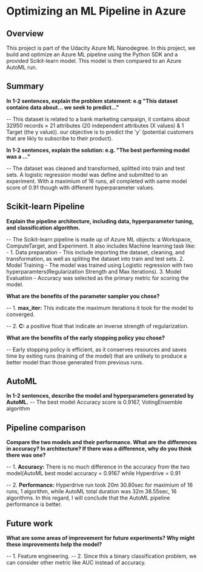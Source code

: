 # Optimizing an ML Pipeline in Azure

## Overview
This project is part of the Udacity Azure ML Nanodegree.
In this project, we build and optimize an Azure ML pipeline using the Python SDK and a provided Scikit-learn model.
This model is then compared to an Azure AutoML run.

## Summary
**In 1-2 sentences, explain the problem statement: e.g "This dataset contains data about... we seek to predict..."**

-- This dataset is related to a bank marketing campaign, it contains about 32950 records × 21 attributes (20 independent attributes (X values) & 1 Target (the y value)).
our objective is to predict the 'y' (potential customers that are likly to subscribe to their product).

**In 1-2 sentences, explain the solution: e.g. "The best performing model was a ..."**

-- The dataset was cleaned and transformed, splitted into train and test sets. A logistic regression model was define and submitted to an experiment. With a maximium of 16 runs, all completed with same model score of 0.91 though with diffenent hyperparameter values.

## Scikit-learn Pipeline
**Explain the pipeline architecture, including data, hyperparameter tuning, and classification algorithm.**

-- The Scikit-learn pipeline is made up of Azure ML objects: a Workspace, ComputeTarget, and Experiment. It also includes Machine learning task like: - 
    1. Data preparation -  This include importing the dataset, cleaning, and transformation, as well as spliting the dataset into train and test sets. 
    2. Model Training - The model was trained using Logistic regression with two hyperparamters(Regularization Strength and Max iterations).
    3. Model Evaluation - Accuracy was selected as the primary metric for scoring the model.
    

**What are the benefits of the parameter sampler you chose?**

-- 1. **max_iter:** This indicate the maximum iterations it took for the model to converged.

-- 2. **C:** a positive float that indicate an inverse strength of regularization.

**What are the benefits of the early stopping policy you chose?**

-- Early stopping policy is efficient, as it conserves resources and saves time by exiting runs (training of the model) that are unlikely to produce a better model than those generated from previous runs.

## AutoML
**In 1-2 sentences, describe the model and hyperparameters generated by AutoML.**
-- The best model Accuracy score is 0.9167, VotingEnsemble algorithm

## Pipeline comparison
**Compare the two models and their performance. What are the differences in accuracy? In architecture? If there was a difference, why do you think there was one?**

-- 1. **Accuracy:** There is no much difference in the accuracy from the two model(AutoML best model accuracy = 0.9167 while Hyperdrive = 0.91

-- 2. **Performance:** Hyperdrive run took 20m 30.80sec for maximium of 16 runs, 1 algorithm,  while AutoML total duration was 32m 38.55sec, 16 algorithms. In this regard, I will conclude that the AutoML pipeline performance is better.

## Future work
**What are some areas of improvement for future experiments? Why might these improvements help the model?**

-- 1. Feature engineering.
-- 2. Since this a binary classification problem, we can consider other metric like AUC instead of accuracy.

